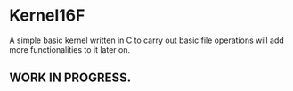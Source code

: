 # Kernel16F
A simple basic kernel written in C to carry out basic file operations will add more functionalities to it later on.
## WORK IN PROGRESS.